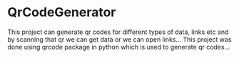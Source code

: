 # QrCodeGenerator
This project can generate qr codes for different types of data, links etc and by scanning that qr we can get data or we can open links... This project was done using qrcode package in python which is used to generate qr codes...
